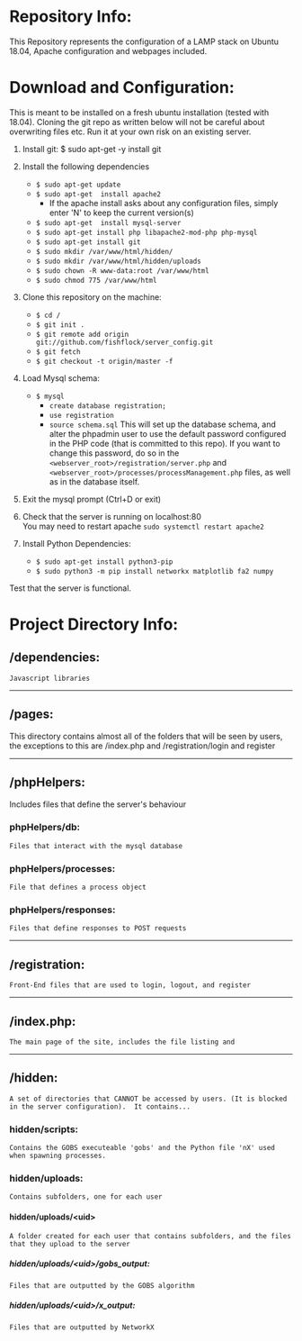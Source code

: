 # Repository Info:
This Repository represents the configuration of a LAMP stack on Ubuntu 18.04,  Apache configuration and webpages included.



# Download and Configuration:
This is meant to be installed on a fresh ubuntu installation (tested with 18.04).  Cloning the git repo as written below will not be careful about overwriting files etc. Run it at your own risk on an existing server.

1. Install git: $ sudo apt-get -y install git
2. Install the following dependencies
	- `$ sudo apt-get update`
	- `$ sudo apt-get  install apache2`
		- If the apache install asks about any configuration files, simply enter 'N' to keep the current version(s)
	- `$ sudo apt-get  install mysql-server`
	- `$ sudo apt-get install php libapache2-mod-php php-mysql`
	- `$ sudo apt-get install git`
	- `$ sudo mkdir /var/www/html/hidden/`
	- `$ sudo mkdir /var/www/html/hidden/uploads`
	- `$ sudo chown -R www-data:root /var/www/html`
	- `$ sudo chmod 775 /var/www/html`

	
3. Clone this repository on the machine:
	- `$ cd /`
	- `$ git init .`
	- `$ git remote add origin git://github.com/fishflock/server_config.git`
	- `$ git fetch`
	- `$ git checkout -t origin/master -f`
4. Load Mysql schema:
	- `$ mysql`
		- `create database registration;`
		- `use registration`
		- `source schema.sql`
	This will set up the database schema, and alter the phpadmin user to use the default password configured in the PHP code (that is committed to this repo).  If you want to change this password, do so in the `<webserver_root>/registration/server.php` and `<webserver_root>/processes/processManagement.php` files, as well as in the database itself.

5. Exit the mysql prompt (Ctrl+D or exit)

6. Check that the server is running on localhost:80  
You may need to restart apache `sudo systemctl restart apache2`

7. Install Python Dependencies:
	- `$ sudo apt-get install python3-pip`
	- `$ sudo python3 -m pip install networkx matplotlib fa2 numpy`

Test that the server is functional.


# Project Directory Info:
## /dependencies:
	Javascript libraries
___
## /pages:
This directory contains almost all of the folders that will be seen by users, the exceptions to this are /index.php and /registration/login and register

___
## /phpHelpers:
Includes files that define the server's behaviour

### phpHelpers/db:
	Files that interact with the mysql database
### phpHelpers/processes:
	File that defines a process object
### phpHelpers/responses:
	Files that define responses to POST requests

___
## /registration:
	Front-End files that are used to login, logout, and register

___
## /index.php:
	The main page of the site, includes the file listing and 

___
## /hidden:
	A set of directories that CANNOT be accessed by users. (It is blocked in the server configuration).  It contains...
### hidden/scripts:
	Contains the GOBS executeable 'gobs' and the Python file 'nX' used when spawning processes.
### hidden/uploads:
	Contains subfolders, one for each user
#### hidden/uploads/\<uid>
	A folder created for each user that contains subfolders, and the files that they upload to the server
##### hidden/uploads/\<uid>/gobs_output:
	Files that are outputted by the GOBS algorithm
##### hidden/uploads/\<uid>/x_output:
	Files that are outputted by NetworkX
